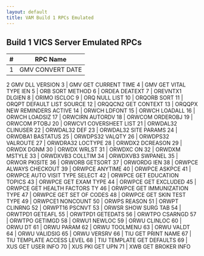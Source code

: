 ```yaml
---
layout: default
title: VAM Build 1 RPCs Emulated
---
```


## Build 1 VICS Server Emulated RPCs 

\# | RPC Name
--- | ---
1 | GMV CONVERT DATE
2   GMV DLL VERSION
3 | GMV GET CURRENT TIME
4 | GMV GET VITAL TYPE IEN
5 | ORB SORT METHOD
6 | ORDEA DEATEXT
7 | OREVNTX1 DLGIEN
8 | ORIMO ISCLOC
9 | ORQ NULL LIST
10 | ORQORB SORT
11 | ORQPT DEFAULT LIST SOURCE
12 | ORQQCN2 GET CONTEXT
13 | ORQQPX NEW REMINDERS ACTIVE
14 | ORWCH LDFONT
15 | ORWCH LOADALL
16 | ORWCH LOADSIZ
17 | ORWCIRN AUTORDV
18 | ORWCOM ORDEROBJ
19 | ORWCOM PTOBJ
20 | ORWCV1 COVERSHEET LIST
21 | ORWDAL32 CLINUSER
22 | ORWDAL32 DEF
23 | ORWDAL32 SITE PARAMS
24 | ORWDBA1 BASTATUS
25 | ORWDPS32 VALQTY
26 | ORWDPS32 VALROUTE
27 | ORWDRA32 LOCTYPE
28 | ORWDX2 DCREASON
29 | ORWDX DGNM
30 | ORWDX WRLST
31 | ORWDXC ON
32 | ORWDXM MSTYLE
33 | ORWDXVB3 COLLTIM
34 | ORWDXVB3 SWPANEL
35 | ORWOR PKISITE
36 | ORWORB GETSORT
37 | ORWORDG IEN
38 | ORWPCE ALWAYS CHECKOUT
39 | ORWPCE ANYTIME
40 | ORWPCE ASKPCE
41 | ORWPCE AUTO VISIT TYPE SELECT
42 | ORWPCE GET EDUCATION TOPICS
43 | ORWPCE GET EXAM TYPE
44 | ORWPCE GET EXCLUDED
45 | ORWPCE GET HEALTH FACTORS TY
46 | ORWPCE GET IMMUNIZATION TYPE
47 | ORWPCE GET SET OF CODES
48 | ORWPCE GET SKIN TEST TYPE
49 | ORWPCE1 NONCOUNT
50 | ORWPS REASON
51 | ORWPT CLINRNG
52 | ORWPT16 PSCNVT
53 | ORWSR SHOW SURG TAB
54 | ORWTPD1 GETEAFL
55 | ORWTPD1 GETEDATS
56 | ORWTPO CSARNGD
57 | ORWTPO GETIMGD
58 | ORWU1 NEWLOC
59 | ORWU CLINLOC
60 | ORWU DT
61 | ORWU PARAM
62 | ORWU TOOLMENU
63 | ORWU VALDT
64 | ORWU VALIDSIG
65 | ORWU VERSRV
66 | TIU GET PRINT NAME
67 | TIU TEMPLATE ACCESS LEVEL
68 | TIU TEMPLATE GET DEFAULTS
69 | XUS GET USER INFO
70 | XUS PKI GET UPN
71 | XWB GET BROKER INFO


